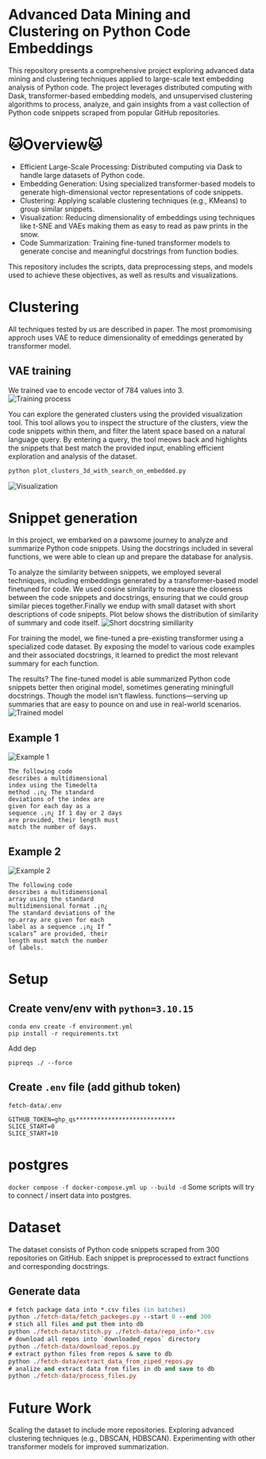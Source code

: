 # Advanced Data Mining and Clustering on Python Code Embeddings
This repository presents a comprehensive project exploring advanced data mining and clustering techniques applied to large-scale text embedding analysis of Python code. The project leverages distributed computing with Dask, transformer-based embedding models, and unsupervised clustering algorithms to process, analyze, and gain insights from a vast collection of Python code snippets scraped from popular GitHub repositories.

# 🐱Overview🐱
* Efficient Large-Scale Processing: Distributed computing via Dask to handle large datasets of Python code.
* Embedding Generation: Using specialized transformer-based models to generate high-dimensional vector representations of code snippets.
* Clustering: Applying scalable clustering techniques (e.g., KMeans) to group similar snippets.
* Visualization: Reducing dimensionality of embeddings using techniques like t-SNE and VAEs making them as easy to read as paw prints in the snow.
* Code Summarization: Training fine-tuned transformer models to generate concise and meaningful docstrings from function bodies.

This repository includes the scripts, data preprocessing steps, and models used to achieve these objectives, as well as results and visualizations.

# Clustering
All techniques tested by us are described in paper. The most promomising approch uses VAE to reduce dimensionality of emeddings generated by transformer model.

## VAE training
We trained vae to encode vector of 784 values into 3.  
![Training process](/plots/train-loss-vae.png)

You can explore the generated clusters using the provided visualization tool. This tool allows you to inspect the structure of the clusters, view the code snippets within them, and filter the latent space based on a natural language query. By entering a query, the tool meows back and highlights the snippets that best match the provided input, enabling efficient exploration and analysis of the dataset.
```bash
python plot_clusters_3d_with_search_on_embedded.py
```

![Visualization](/plots/dash-app.png)



# Snippet generation
In this project, we embarked on a pawsome journey to analyze and summarize Python code snippets. Using the docstrings included in several functions, we were able to clean up and prepare the database for analysis.

To analyze the similarity between snippets, we employed several techniques, including embeddings generated by a transformer-based model finetuned for code. We used cosine similarity to measure the closeness between the code snippets and docstrings, ensuring that we could group similar pieces together.Finally we endup with small dataset with short descriptions of code snipepts.
Plot below shows the distribution of similarity of summary and code itself.
![Short docstring simillarity](/plots/short-docstring-distribution.png)

For training the model, we fine-tuned a pre-existing transformer using a specialized code dataset. By exposing the model to various code examples and their associated docstrings, it learned to predict the most relevant summary for each function.

The results? The fine-tuned model is able summarized Python code snippets better then original model, sometimes generating miningfull docstrings. Though the model isn't flawless. functions—serving up summaries that are easy to pounce on and use in real-world scenarios.
![Trained model](/plots/alldensity.png)


## Example 1
![Example 1](/plots/example1.png)
```
The following code
describes a multidimensional
index using the Timedelta
method .¡n¿ The standard
deviations of the index are
given for each day as a
sequence .¡n¿ If 1 day or 2 days
are provided, their length must
match the number of days.
```

## Example 2

![Example 2](/plots/example2.png)
```
The following code
describes a multidimensional
array using the standard
multidimensional format .¡n¿
The standard deviations of the
np.array are given for each
label as a sequence .¡n¿ If ”
scalars” are provided, their
length must match the number
of labels.
```


# Setup 
## Create venv/env with `python=3.10.15`
```
conda env create -f environment.yml 
pip install -r requirements.txt
```

Add dep
```
pipreqs ./ --force
```

## Create `.env` file (add github token)
`fetch-data/.env`
```
GITHUB_TOKEN=ghp_qs****************************
SLICE_START=0
SLICE_START=10
```

# postgres
`docker compose -f docker-compose.yml up --build -d`
Some scripts will try to connect / insert data into postgres. 


# Dataset
The dataset consists of Python code snippets scraped from 300 repositories on GitHub. Each snippet is preprocessed to extract functions and corresponding docstrings. 
## Generate data
```ps
# fetch package data into *.csv files (in batches)
python ./fetch-data/fetch_packeges.py --start 0 --end 300
# stich all files and put them into db
python ./fetch-data/stitch.py ./fetch-data/repo_info-*.csv
# download all repos into `downloaded_repos` directory
python ./fetch-data/download_repos.py
# extract python files from repos & save to db
python ./fetch-data/extract_data_from_ziped_repos.py
# analize and extract data from files in db and save to db
python ./fetch-data/process_files.py
```

# Future Work
Scaling the dataset to include more repositories.
Exploring advanced clustering techniques (e.g., DBSCAN, HDBSCAN).
Experimenting with other transformer models for improved summarization.
